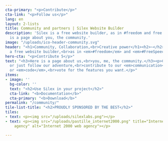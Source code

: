 ```yaml
---
cta-primary: "<p>Contribute</p>"
cta-link: "<p>Follow us</p>"
lang: en
layout: 2-lists
title: Community and partners | Silex Website Builder
description: 'Silex is a free website builder, as in #freedom and free speach. Here
  is a page about you, the community.'
image: "/uploads/ico-header-community.svg"
header: "<h1>Community, Collaboration,<br>Creative power</h1><h2>~</h2><h2>Silex is
  a free website builder,<br>as in <em>#freedom</em> and <em>#FreeSpeech.</em></h2>"
hero-cta: "<p>Contribute 5</p>"
text: "<h3>Here is a page about us,<br>you, me, the community.</h3><p>Common and participate
  or just follow our adventure,<br>contribute to our <em>communication</em> or <em>documentation</em>
  or <em>code</em>,<br>vote for the features you want.</p>"
items:
- image: ''
  bg-color: ''
  text: "<h2>Use Silex in your project</h2>"
  cta-link: "<b>Documentation</b>"
  cta-primary: "<b>Download</b>"
permalink: "/community/"
tile-list-title: "<h2>PROUDLY SPONSORED BY THE BEST</h2>"
tiles:
- text: <p><img src="/uploads/silexlabs.png"></p>
- text: <p><img src="/uploads/pastille_internet2000.png" title="Internet 2000 web
    agency" alt="Internet 2000 web agency"></p>

---
```

